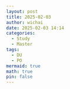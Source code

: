 ```yaml
---
layout: post
title: 2025-02-03
author: wichai
date: 2025-02-03 14:14
categories:
  - Study
  - Master
tags:
  - DU
  - PO
mermaid: true
math: true
pin: false
---
```

